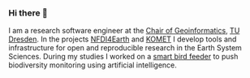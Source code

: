 ### Hi there 👋

I am a research software engineer at the [Chair of Geoinformatics](https://tu-dresden.de/bu/umwelt/geo/geoinformatik/?set_language=en), [TU Dresden](https://tu-dresden.de/). In the projects [NFDI4Earth](https://www.nfdi4earth.de/) and [KOMET](https://projects.tib.eu/komet/en/) I develop tools and infrastructure for open and reproducible research in the Earth System Sciences. 
During my studies I worked on a [smart bird feeder](https://github.com/Birdiary) to push biodiversity monitoring using artificial intelligence. 

<!--
I am a master student at the [Institute for Geoinformatics (ifgi)](https://www.uni-muenster.de/Geoinformatics/en/index.html), where I also work as a research assistant. As a member of the research project [TinyAIoT](https://sensebox.de/de/research-tinyaiot) associated to the [senseBox](https://github.com/sensebox) project, I develop energy and resource efficient IoT applications and open science based educational technologies. By further pursuing study projects of the master program supported by university funding programs, I am developing a [smart bird feeder]([https://github.com/CountYourBirds](https://github.com/Birdiary) to push biodiversity monitoring using artificial intelligence. 
-->

<!--
**tnier01/tnier01** is a ✨ _special_ ✨ repository because its `README.md` (this file) appears on your GitHub profile.

Here are some ideas to get you started:

- 🔭 I’m currently working on ...
- 🌱 I’m currently learning ...
- 👯 I’m looking to collaborate on ...
- 🤔 I’m looking for help with ...
- 💬 Ask me about ...
- 📫 How to reach me: ...
- 😄 Pronouns: ...
- ⚡ Fun fact: ...
-->
